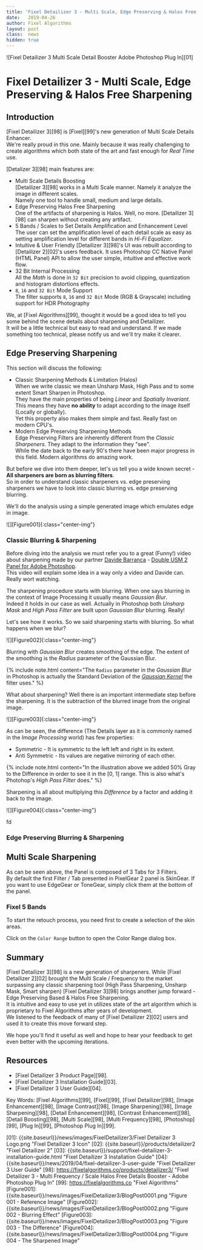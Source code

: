 ```yaml
---
title: 'Fixel Detailizer 3 - Multi Scale, Edge Preserving & Halos Free Sharpening'
date: 	2019-04-26
author: Fixel Algorithms
layout: post
class:  news
hidden: true
---
```

![Fixel Detailizer 3 Multi Scale Detail Booster Adobe Photoshop Plug In][01]

# Fixel Detailizer 3 - Multi Scale, Edge Preserving & Halos Free Sharpening

## Introduction

[Fixel Detailizer 3][98] is [Fixel][99]'s new generation of Multi Scale Details Enhancer.  
We're really proud in this one. Mainly because it was really challenging to create algorithms which both state of the art and fast enough for *Real Time* use.

[Detalizer 3][98] main features are:

 *	Multi Scale Details Boosting  
	[Detailizer 3][98] works in a Multi Scale manner. Namely it analyze the image in different scales.  
	Namely one tool to handle small, medium and large details.
 *	Edge Preserving Halos Free Sharpening  
	One of the artifacts of sharpening is Halos. Well, no more. [Detailizer 3][98] can sharpen without creating any artifact.
 *	5 Bands / Scales to Set Details Amplification and Enhancement Level  
	The user can set the amplification level of each detail scale as easy as setting amplification level for different bands in *Hi-Fi Equalizer*.
 *	Intuitive & User Friendly
	[Detailizer 3][98]'s UI was rebuilt according to [Detailizer 2][02]'s users feedback. It uses Photoshop CC Native Panel (HTML Panel) API to allow the user simple, intuitive and effective work flow.
 *	32 Bit Internal Processing  
	All the *Math* is done in `32 Bit` precision to avoid clipping, quantization and histogram distortions effects.
 *	`8`, `16` and `32 Bit` Mode Support   
	The filter supports `8`, `16` and `32 Bit` Mode (RGB & Grayscale) including support for HDR Photography

We, at [Fixel Algorithms][99], thought it would be a good idea to tell you some behind the scene details about sharpening and Detailizer.  
It will be a little technical but easy to read and understand. If we made something too technical, please notify us and we'll try make it clearer.

## Edge Preserving Sharpening

This section will discuss the following:

 *	Classic Sharpening Methods & Limitation (Halos)  
	When we write classic we mean Unsharp Mask, High Pass and to some extent Smart Sharpen in Photoshop.  
	They have the main properties of being *Linear* and *Spatially Invariant*. This means they have **no ability** to adapt according to the image itself (Locally or globally).  
	Yet this property also makes them simple and fast. Really fast on modern CPU's.
 *	Modern Edge Preserving Sharpening Methods  
	Edge Preserving Filters are inherently different from the *Classic Sharpeners*. They adapt to the information they "see".  
	While the date back to the early 90's there have been major progress in this field. Modern algorithms do amazing work.  

But before we dive into them deeper, let's us tell you a wide known secret - **All sharpeners are born as blurring filters**.  
So in order to understand classic sharpeners vs. edge preserving sharpeners we have to look into classic blurring vs. edge preserving blurring.

We'll do the analysis using a simple generated image which emulates edge in image.

![][Figure001]{:class="center-img"}

### Classic Blurring & Sharpening

Before diving into the analysis we must refer you to a great (Funny!) video about sharpening made by our partner [Davide Barranca](https://cc-extensions.com/) - [Double USM 2 Panel for Adobe Photoshop](https://www.youtube.com/watch?v=G-sO5rKc2B0).  
This video will explain some idea in a way only a video and Davide can. Really wort watching.

The sharpening procedure starts with blurring. When one says blurring in the context of Image Processing it usually means *Gaussian Blur*.  
Indeed it holds in our case as well. Actually in Photoshop both *Unsharp Mask* and *High Pass Filter* are built upon *Gaussian Blur* blurring. Really!  

Let's see how it works. So we said sharpening starts with blurring. So what happens when we blur?

![][Figure002]{:class="center-img"}

Blurring with *Gaussian Blur* creates smoothing of the edge. The extent of the smoothing is the *Radius* parameter of the Gaussian Blur.

{% include note.html content="The `Radius` parameter in the *Gaussian Blur* in Photoshop is actually the Standard Deviation of the [*Gaussian Kernel*](https://en.wikipedia.org/wiki/Gaussian_blur) the filter uses." %}

What about sharpening? Well there is an important intermediate step before the sharpening. It is the subtraction of the blurred image from the original image.

![][Figure003]{:class="center-img"}

As can be seen, the difference (The Details layer as it is commonly named in the *Image Processing* world) has few properties:

 *	Symmetric - It is symmetric to the left left and right in its extent.
 *	Anti Symmetric - Its values are negative mirroring of each other.

{% include note.html content="In the illustration above we added 50% Gray to the Difference in order to see it in the [0, 1] range. This is also what's Photohop's *High Pass Filter* does." %}

Sharpening is all about multiplying this *Difference* by a factor and adding it back to the image.  

![][Figure004]{:class="center-img"}

fd

### Edge Preserving Blurring & Sharpening



## Multi Scale Sharpening


As can be seen above, the Panel is composed of 3 Tabs for 3 Filters.  
By default the first Filter / Tab presented in PixelGear 2 panel is SkinGear. If you want to use EdgeGear or ToneGear, simply click them at the bottom of the panel.

### Fixel 5 Bands

To start the retouch process, you need first to create a selection of the skin areas.

Click on the `Color Range` button to open the Color Range dialog box.


## Summary
[Fixel Detailizer 3][98] is a new generation of sharpeners. While [Fixel Detailizer 2][02] brought the Multi Scale / Frequency to the market surpassing any classic sharpening tool (High Pass Sharpening, Unsharp Mask, Smart sharpen) [Fixel Detailizer 3][98] brings another jump forward - Edge Preserving Based & Halos Free Sharpening.  
It is intuitive and easy to use yet in utilizes state of the art algorithm which is proprietary to Fixel Algorithms after years of development.  
We listened to the feedback of many of [Fixel Detailizer 2][02] users and used it to create this move forward step.  

We hope you'll find it useful as well and hope to hear your feedback to get even better with the upcoming iterations.


## Resources
 *  [Fixel Detailizer 3 Product Page][98].
 *  [Fixel Detailizer 3 Installation Guide][03].
 *  [Fixel Detailizer 3 User Guide][04].

Key Words: [Fixel Algorithms][99], [Fixel][99], [Fixel Detailizer][98], [Image Enhancement][98], [Image Contrast][98], [Image Sharpening][98], [Image Sharpening][98], [Detail Enhancement][98], [Contrast Enhancement][98], [Detail Boosting][98], [Multi Scale][98], [Multi Frequency][98], [Photoshop][99], [Plug In][99], [Photoshop Plug In][99].


<!-- This is commented out -->
  [01]: {{site.baseurl}}/news/images/FixelDetailizer3/Fixel Detailizer 3 Logo.png "Fixel Detailizer 3 Icon"
  [02]: {{site.baseurl}}/products/detailizer2 "Fixel Detailizer 2"
  [03]: {{site.baseurl}}/support/fixel-detailizer-3-installation-guide.html "Fixel Detailizer 3 Installation Guide"
  [04]: {{site.baseurl}}/news/2019/04/fixel-detailizer-3-user-guide "Fixel Detailizer 3 User Guide"
  [98]: https://fixelalgorithms.co/products/detailizer3/ "Fixel Detailizer 3 - Multi Frequency / Scale Halos Free Details Booster - Adobe Photoshop Plug In"
  [99]: https://fixelalgorithms.co "Fixel Algorithms"
  [Figure001]: {{site.baseurl}}/news/images/FixelDetailizer3/BlogPost0001.png "Figure 001 - Reference Image"
  [Figure002]: {{site.baseurl}}/news/images/FixelDetailizer3/BlogPost0002.png "Figure 002 - Blurring Effect"
  [Figure003]: {{site.baseurl}}/news/images/FixelDetailizer3/BlogPost0003.png "Figure 003 - The Difference"
  [Figure004]: {{site.baseurl}}/news/images/FixelDetailizer3/BlogPost0004.png "Figure 004 - The Sharpened Image"
  
